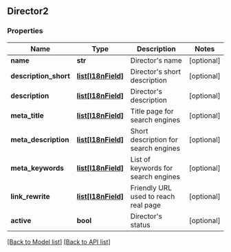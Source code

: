 ## Director2

### Properties
Name | Type | Description | Notes
------------ | ------------- | ------------- | -------------
**name** | **str** | Director&#39;s name | [optional] 
**description_short** | [**list[I18nField]**](#I18nField) | Director&#39;s short description | [optional] 
**description** | [**list[I18nField]**](#I18nField) | Director&#39;s description | [optional] 
**meta_title** | [**list[I18nField]**](#I18nField) | Title page for search engines | [optional] 
**meta_description** | [**list[I18nField]**](#I18nField) | Short description for search engines | [optional] 
**meta_keywords** | [**list[I18nField]**](#I18nField) | List of keywords for search engines | [optional] 
**link_rewrite** | [**list[I18nField]**](#I18nField) | Friendly URL used to reach real page | [optional] 
**active** | **bool** | Director&#39;s status | [optional] 

[[Back to Model list]](#documentation-for-models) [[Back to API list]](#documentation-for-api-endpoints)


